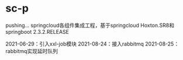 # sc-p
pushing...
springcloud各组件集成工程，基于springcloud Hoxton.SR8和springboot 2.3.2.RELEASE


2021-06-29：引入xxl-job模块
2021-08-24：接入rabbitmq
2021-08-25：rabbitmq实现延时队列
